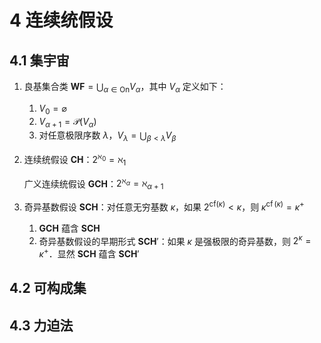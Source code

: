 # 4 连续统假设

## 4.1 集宇宙
1. 良基集合类 $\mathbf{WF} = {\displaystyle \bigcup_{\alpha \in \mathrm{On}} V_{\alpha}}$，其中 $V_{\alpha}$ 定义如下：
    1. $V_{0}=\varnothing$
    2. $V_{\alpha+1}=\mathcal{P}\left(V_{\alpha}\right)$
    3. 对任意极限序数 $\lambda$，$V_{\lambda}={\displaystyle \bigcup_{\beta<\lambda} V_{\beta}}$
2. 连续统假设 $\mathbf{CH}$：$2^{\aleph_{0}}=\aleph_{1}$

    广义连续统假设 $\mathbf{GCH}$：$2^{\aleph_{\alpha}}=\aleph_{\alpha+1}$

3. 奇异基数假设 $\mathbf{SCH}$：对任意无穷基数 $\kappa$，如果 $2^{\mathrm{cf}(\kappa)}<\kappa$，则 $\kappa^{\operatorname{cf}(\kappa)}=\kappa^{+}$
    1. $\mathbf{GCH}$ 蕴含 $\mathbf{SCH}$
    2. 奇异基数假设的早期形式 $\mathbf{SCH}'$：如果 $\kappa$ 是强极限的奇异基数，则 $2^{\kappa}=\kappa^{+}$．显然 $\mathbf{SCH}$ 蕴含 $\mathbf{SCH}'$

## 4.2 可构成集

## 4.3 力迫法
